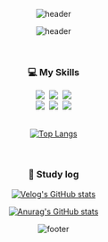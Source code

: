 <div align="center">

![header](https://capsule-render.vercel.app/api?type=waving&color=0:86A8E7,100:91EAE4&height=150&section=header&text=Enjoy%20Doha's%20GitHub&fontSize=30&fontColor=ffffff&fontAlignY=35)

<div align="center">

![header](https://capsule-render.vercel.app/api?type=transparent&color=auto&height=20&section=header&text=Hello,%20I'm%20Doha%20Lee&fontSize=20&animation=twinkling&fontColor=86A8E7)


<br>
<div align="center">
  <h3>💻 My Skills</h3>
<div>
	<img src="https://img.shields.io/badge/HTML-E34F26?style=flat-square&logo=HTML5&logoColor=white"/>&nbsp
	<img src="https://img.shields.io/badge/CSS-1572B6?style=flat-square&logo=CSS3&logoColor=white"/>&nbsp
	<img src="https://img.shields.io/badge/JavaScript-F7DF1E?style=flat-square&logo=JavaScript&logoColor=black"/><br>
	<img src="https://img.shields.io/badge/Bootstrap-7952B3?style=flat-square&logo=Bootstrap&logoColor=white" />&nbsp
	<img src="https://img.shields.io/badge/tailwindcss-06B6D4?style=flat-square&logo=tailwindcss&logoColor=white" />&nbsp
  <img src="https://img.shields.io/badge/github-181717?style=flat-square&logo=github&logoColor=white">
</div>

<br>

[![Top Langs](https://github-readme-stats.vercel.app/api/top-langs/?username=haron-lee&hide=scss&layout=compact)](https://github.com/anuraghazra/github-readme-stats)

<br>

<h3> 📝 Study log </h3>

[![Velog's GitHub stats](https://velog-readme-stats.vercel.app/api?name=haron&color=dark)](https://velog.io/@haron-lee)

[![Anurag's GitHub stats](https://github-readme-stats.vercel.app/api?username=haron-Lee&show_icons=true&bg_color=DEG,86A8E7,91EAE4&title_color=ffffff&text_color=ffffff)](https://github.com/anuraghazra/github-readme-stats)


<div align="center">

![footer](https://capsule-render.vercel.app/api?type=waving&color=0:86A8E7,100:91EAE4&height=150&section=footer&text=&fontSize=50)
</div>

<!--
**haron-lee/haron-lee** is a ✨ _special_ ✨ repository because its `README.md` (this file) appears on your GitHub profile.

Here are some ideas to get you started:

- 🔭 I’m currently working on ...
- 🌱 I’m currently learning ...
- 👯 I’m looking to collaborate on ...
- 🤔 I’m looking for help with ...
- 💬 Ask me about ...
- 📫 How to reach me: ...
- 😄 Pronouns: ...
- ⚡ Fun fact: ...
-->
